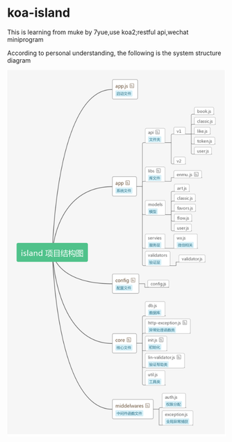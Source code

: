 # koa-island
This is  learning from muke by 7yue,use koa2;restful api,wechat miniprogram

According to personal understanding, the following is the system structure diagram 

![image](https://github.com/jiexingh/koa-island/blob/master/readmeImg/island%20%E9%A1%B9%E7%9B%AE%E7%BB%93%E6%9E%84%E5%9B%BE.jpg)
